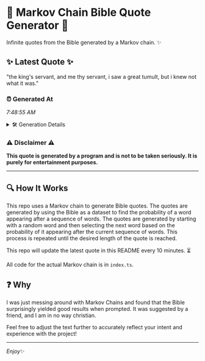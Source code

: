 # 📖 Markov Chain Bible Quote Generator 📖

Infinite quotes from the Bible generated by a Markov chain. ✨

## ✨ Latest Quote ✨
"the king's servant, and me thy servant, i saw a great tumult, but i knew not what it was."

### ⏰ Generated At
*7:48:55 AM*

<details>
    <summary>🛠️ Generation Details</summary>
    <p>
        <strong>🌱 Seed:</strong> the<br>
        <strong>🔄 Iterations:</strong> 18<br>
        <strong>📜 Context History:</strong><br>[ the ]: king's<br>[ the, king's ]: servant,<br>[ the, king's, servant, ]: and<br>[ the, king's, servant,, and ]: me<br>[ the, king's, servant,, and, me ]: thy<br>[ the, king's, servant,, and, me, thy ]: servant,<br>[ king's, servant,, and, me, thy, servant, ]: i<br>[ servant,, and, me, thy, servant,, i ]: saw<br>[ and, me, thy, servant,, i, saw ]: a<br>[ me, thy, servant,, i, saw, a ]: great<br>[ thy, servant,, i, saw, a, great ]: tumult,<br>[ servant,, i, saw, a, great, tumult, ]: but<br>[ i, saw, a, great, tumult,, but ]: i<br>[ saw, a, great, tumult,, but, i ]: knew<br>[ a, great, tumult,, but, i, knew ]: not<br>[ great, tumult,, but, i, knew, not ]: what<br>[ tumult,, but, i, knew, not, what ]: it<br>[ but, i, knew, not, what, it ]: was.<br>
    </p>
</details>

### ⚠️ Disclaimer ⚠️
**This quote is generated by a program and is not to be taken seriously. It is purely for entertainment purposes.**

---

## 🔍 How It Works

This repo uses a Markov chain to generate Bible quotes. The quotes are generated by using the Bible as a dataset to find the probability of a word appearing after a sequence of words. The quotes are generated by starting with a random word and then selecting the next word based on the probability of it appearing after the current sequence of words. This process is repeated until the desired length of the quote is reached.

This repo will update the latest quote in this README every 10 minutes. ⏳

All code for the actual Markov chain is in `index.ts`.

## ❓ Why

I was just messing around with Markov Chains and found that the Bible surprisingly yielded good results when prompted. 
It was suggested by a friend, and I am in no way christian.

Feel free to adjust the text further to accurately reflect your intent and experience with the project!

---

*Enjoy*✨

